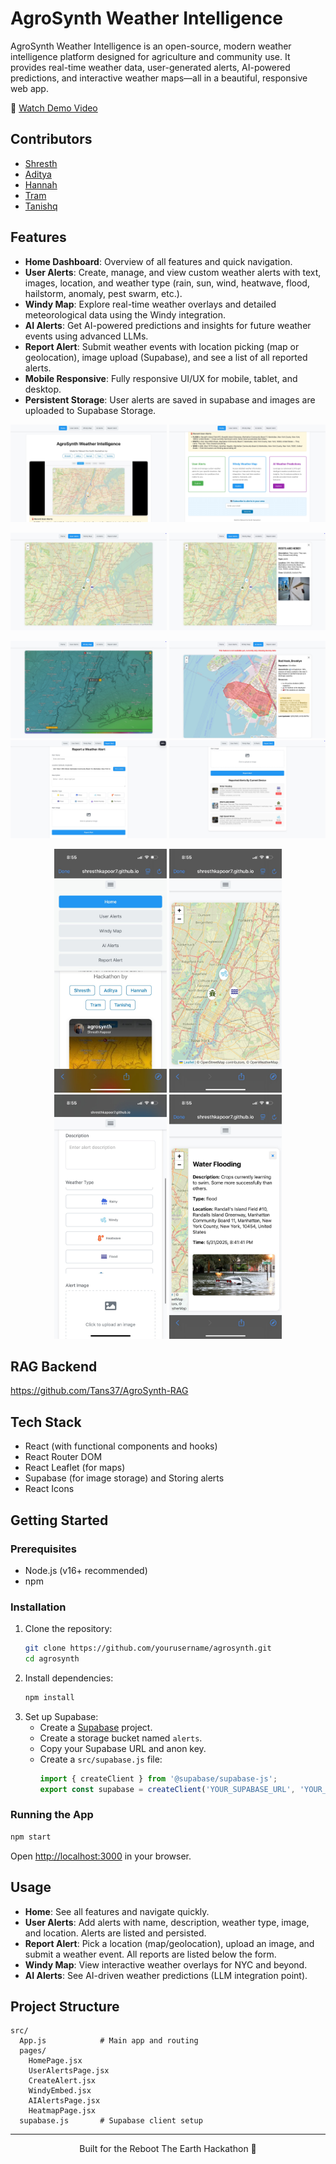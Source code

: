 # AgroSynth Weather Intelligence

AgroSynth Weather Intelligence is an open-source, modern weather intelligence platform designed for agriculture and community use. It provides real-time weather data, user-generated alerts, AI-powered predictions, and interactive weather maps—all in a beautiful, responsive web app.

🎥 [Watch Demo Video](https://www.youtube.com/watch?v=clavoPIzdBc)

## Contributors
- [Shresth](https://github.com/ShresthKapoor7)
- [Aditya](https://www.linkedin.com/in/aditya-maheshwari-56b544251/)
- [Hannah](https://www.linkedin.com/in/hannah-hb1225/)
- [Tram](https://www.linkedin.com/in/ngoctramnguyen22/)
- [Tanishq](https://www.linkedin.com/in/tanishq-sharma-ts/)


## Features

- **Home Dashboard**: Overview of all features and quick navigation.
- **User Alerts**: Create, manage, and view custom weather alerts with text, images, location, and weather type (rain, sun, wind, heatwave, flood, hailstorm, anomaly, pest swarm, etc.).
- **Windy Map**: Explore real-time weather overlays and detailed meteorological data using the Windy integration.
- **AI Alerts**: Get AI-powered predictions and insights for future weather events using advanced LLMs.
- **Report Alert**: Submit weather events with location picking (map or geolocation), image upload (Supabase), and see a list of all reported alerts.
- **Mobile Responsive**: Fully responsive UI/UX for mobile, tablet, and desktop.
- **Persistent Storage**: User alerts are saved in supabase and images are uploaded to Supabase Storage.

<p align="center">
  <img src="./public/1.jpg" width="250" />
  <img src="./public/2.jpg" width="250" />
</p>
<p align="center">
  <img src="./public/3.jpg" width="250" />
  <img src="./public/4.jpg" width="250" />
</p>
<p align="center">
  <img src="./public/5.jpg" width="250" />
  <img src="./public/6.jpg" width="250" />
  <img src="./public/7.jpg" width="250" />
  <img src="./public/8.jpg" width="250" />
</p>
<p align="center">
  <img src="./public/9.jpeg" width="180" />
  <img src="./public/10.jpeg" width="180" />
  <img src="./public/11.jpeg" width="180" />
  <img src="./public/12.jpeg" width="180" />
</p>

## RAG Backend
https://github.com/Tans37/AgroSynth-RAG

## Tech Stack
- React (with functional components and hooks)
- React Router DOM
- React Leaflet (for maps)
- Supabase (for image storage) and Storing alerts
- React Icons

## Getting Started

### Prerequisites
- Node.js (v16+ recommended)
- npm

### Installation

1. Clone the repository:
   ```bash
   git clone https://github.com/yourusername/agrosynth.git
   cd agrosynth
   ```
2. Install dependencies:
   ```bash
   npm install
   ```
3. Set up Supabase:
   - Create a [Supabase](https://supabase.com/) project.
   - Create a storage bucket named `alerts`.
   - Copy your Supabase URL and anon key.
   - Create a `src/supabase.js` file:
     ```js
     import { createClient } from '@supabase/supabase-js';
     export const supabase = createClient('YOUR_SUPABASE_URL', 'YOUR_SUPABASE_ANON_KEY');
     ```

### Running the App

```bash
npm start
```
Open [http://localhost:3000](http://localhost:3000) in your browser.

## Usage
- **Home**: See all features and navigate quickly.
- **User Alerts**: Add alerts with name, description, weather type, image, and location. Alerts are listed and persisted.
- **Report Alert**: Pick a location (map/geolocation), upload an image, and submit a weather event. All reports are listed below the form.
- **Windy Map**: View interactive weather overlays for NYC and beyond.
- **AI Alerts**: See AI-driven weather predictions (LLM integration point).

## Project Structure

```
src/
  App.js            # Main app and routing
  pages/
    HomePage.jsx
    UserAlertsPage.jsx
    CreateAlert.jsx
    WindyEmbed.jsx
    AIAlertsPage.jsx
    HeatmapPage.jsx
  supabase.js       # Supabase client setup
```

---

<p align ="center">Built for the Reboot The Earth Hackathon 🚀 </p>
